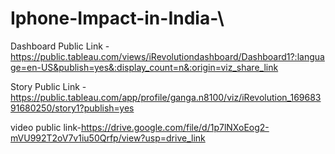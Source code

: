 # Iphone-Impact-in-India-\

Dashboard Public Link - https://public.tableau.com/views/iRevolutiondashboard/Dashboard1?:language=en-US&publish=yes&:display_count=n&:origin=viz_share_link

Story Public Link - https://public.tableau.com/app/profile/ganga.n8100/viz/iRevolution_16968391680250/story1?publish=yes

video public link-https://drive.google.com/file/d/1p7lNXoEog2-mVU992T2oV7v1iu50Qrfp/view?usp=drive_link

